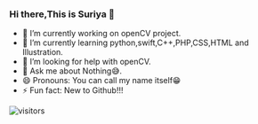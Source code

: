 ### Hi there,This is Suriya 👋

<!--
**suriya-1403/suriya-1403** is a ✨ _special_ ✨ repository because its `README.md` (this file) appears on your GitHub profile.

Here are some ideas to get you started:
-->
- 🔭 I’m currently working on openCV project.
- 🌱 I’m currently learning python,swift,C++,PHP,CSS,HTML and Illustration.<!-- 👯 I’m looking to collaborate on ...-->
- 🤔 I’m looking for help with openCV.
- 💬 Ask me about Nothing😅.<!--- 📫 How to reach me: ...-->
- 😄 Pronouns: You can call my name itself😁
- ⚡ Fun fact: New to Github!!!

![visitors](https://visitor-badge.glitch.me/badge?page_id=suriya-1403.XV6)
